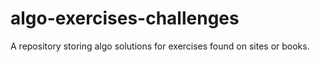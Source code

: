 algo-exercises-challenges
=========================

A repository storing algo solutions for exercises found on sites or books.
